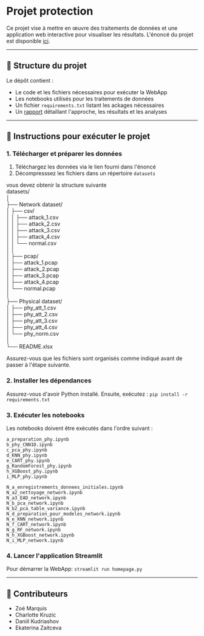 # Projet protection

Ce projet vise à mettre en œuvre des traitements de données et une application web interactive pour visualiser les résultats. L'énoncé du projet est disponible [ici](enonce.pdf).

--- 

## 📂 Structure du projet 

Le dépôt contient :

- Le code et les fichiers nécessaires pour exécuter la WebApp
- Les notebooks utilisés pour les traitements de données
- Un fichier ```requirements.txt``` listant les ackages nécessaires
- Un [rapport](Projet_protection_Rapport.pdf) détaillant l'approche, les résultats et les analyses

---

## 🚀 Instructions pour exécuter le projet

### 1. Télécharger et préparer les données
1. Téléchargez les données via le lien fourni dans l'énoncé
2. Décompresssez les fichiers dans un répertoire ```datasets```

vous devez obtenir la structure suivante   
datasets/  
│  
├── Network dataset/  
│   ├── csv/  
│   │   ├── attack_1.csv  
│   │   ├── attack_2.csv  
│   │   ├── attack_3.csv  
│   │   ├── attack_4.csv  
│   │   └── normal.csv  
│   │  
│   ├── pcap/  
│       ├── attack_1.pcap  
│       ├── attack_2.pcap  
│       ├── attack_3.pcap  
│       ├── attack_4.pcap  
│       └── normal.pcap  
│  
├── Physical dataset/  
│   ├── phy_att_1.csv  
│   ├── phy_att_2.csv  
│   ├── phy_att_3.csv  
│   ├── phy_att_4.csv  
│   └── phy_norm.csv  
│  
└── README.xlsx  

Assurez-vous que les fichiers sont organisés comme indiqué avant de passer à l'étape suivante.

### 2. Installer les dépendances 

Assurez-vous d'avoir Python installé. Ensuite, exécutez :
```pip install -r requirements.txt```

### 3. Exécuter les notebooks
Les notebooks doivent être exécutés dans l'ordre suivant :

    a_preparation_phy.ipynb
    b_phy_CNN1D.ipynb
    c_pca_phy.ipynb
    d_KNN_phy.ipynb
    e_CART_phy.ipynb
    g_RandomForest_phy.ipynb
    h_XGBoost_phy.ipynb
    i_MLP_phy.ipynb

    N_a_enregistrements_donnees_initiales.ipynb
    N_a2_nettoyage_network.ipynb
    N_a3_EAD_network.ipynb
    N_b_pca_network.ipynb
    N_b2_pca_table_variance.ipynb
    N_d_preparation_pour_modeles_network.ipynb
    N_e_KNN_network.ipynb
    N_f_CART_network.ipynb
    N_g_RF_network.ipynb
    N_h_XGBoost_network.ipynb
    N_i_MLP_network.ipynb






### 4. Lancer l'application Streamlit 
Pour démarrer la WebApp: 
```streamlit run homepage.py```

---

## 👷 Contributeurs

- Zoé Marquis
- Charlotte Kruzic
- Daniil Kudriashov
- Ekaterina Zaitceva
